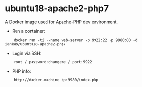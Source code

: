 # ubuntu18-apache2-php7

A Docker image used for Apache-PHP dev environment.

- Run a container:
~~~~
    docker run -ti --name web-server -p 9922:22 -p 9980:80 -d iankao/ubuntu18-apache2-php7
~~~~
- Login via SSH:
~~~~
    root / password:changeme / port:9922
~~~~
- PHP info:
~~~~
    http://docker-machine ip:9980/index.php
~~~~
